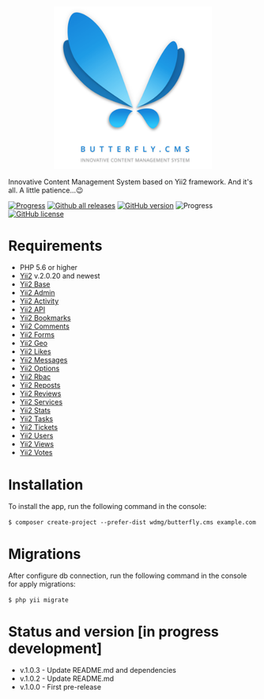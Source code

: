 <p align="center">
    <a href="https://butterflycms.com/" target="_blank">
        <img src="./docs/images/logotype.png" width="320" alt="Butterfly.CMS" />
    </a>
</p>

Innovative Content Management System based on Yii2 framework. And it's all. A little patience...😉

[![Progress](https://img.shields.io/badge/required-Yii2_v2.0.13-blue.svg)](https://packagist.org/packages/yiisoft/yii2) [![Github all releases](https://img.shields.io/github/downloads/wdmg/butterfly.cms/total.svg)](https://GitHub.com/wdmg/butterfly.cms/releases/) [![GitHub version](https://badge.fury.io/gh/wdmg%2Fbutterfly.cms.svg)](https://github.com/wdmg/butterfly.cms) ![Progress](https://img.shields.io/badge/progress-in_development-red.svg) [![GitHub license](https://img.shields.io/github/license/wdmg/butterfly.cms.svg)](https://github.com/wdmg/butterfly.cms/blob/master/LICENSE)

# Requirements 
* PHP 5.6 or higher
* [Yii2](hhttps://github.com/yiisoft/yii2) v.2.0.20 and newest
* [Yii2 Base](https://github.com/wdmg/yii2-base)
* [Yii2 Admin](https://github.com/wdmg/wdmg/yii2-admin)
* [Yii2 Activity](https://github.com/wdmg/wdmg/yii2-activity)
* [Yii2 API](https://github.com/wdmg/wdmg/yii2-api)
* [Yii2 Bookmarks](https://github.com/wdmg/wdmg/yii2-bookmarks)
* [Yii2 Comments](https://github.com/wdmg/wdmg/yii2-comments)
* [Yii2 Forms](https://github.com/wdmg/wdmg/yii2-forms)
* [Yii2 Geo](https://github.com/wdmg/wdmg/yii2-geo)
* [Yii2 Likes](https://github.com/wdmg/wdmg/yii2-likes)
* [Yii2 Messages](https://github.com/wdmg/wdmg/yii2-messages)
* [Yii2 Options](https://github.com/wdmg/wdmg/yii2-options)
* [Yii2 Rbac](https://github.com/wdmg/wdmg/yii2-rbac)
* [Yii2 Reposts](https://github.com/wdmg/wdmg/yii2-reposts)
* [Yii2 Reviews](https://github.com/wdmg/wdmg/yii2-reviews)
* [Yii2 Services](https://github.com/wdmg/wdmg/yii2-services)
* [Yii2 Stats](https://github.com/wdmg/wdmg/yii2-stats)
* [Yii2 Tasks](https://github.com/wdmg/wdmg/yii2-tasks)
* [Yii2 Tickets](https://github.com/wdmg/wdmg/yii2-tickets)
* [Yii2 Users](https://github.com/wdmg/wdmg/yii2-users)
* [Yii2 Views](https://github.com/wdmg/wdmg/yii2-views)
* [Yii2 Votes](https://github.com/wdmg/wdmg/yii2-votes)

# Installation
To install the app, run the following command in the console:

`$ composer create-project --prefer-dist wdmg/butterfly.cms example.com`

# Migrations
After configure db connection, run the following command in the console for apply migrations:

`$ php yii migrate`

# Status and version [in progress development]
* v.1.0.3 - Update README.md and dependencies
* v.1.0.2 - Update README.md
* v.1.0.0 - First pre-release